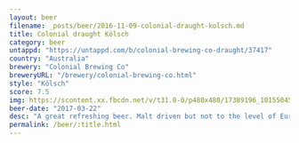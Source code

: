 ```yaml
---
layout: beer
filename: _posts/beer/2016-11-09-colonial-draught-kolsch.md
title: Colonial draught Kölsch
category: beer
untappd: "https://untappd.com/b/colonial-brewing-co-draught/37417"
country: "Australia"
brewery: "Colonial Brewing Co"
breweryURL: "/brewery/colonial-brewing-co.html"
style: "Kölsch"
score: 7.5
img: https://scontent.xx.fbcdn.net/v/t31.0-0/p480x480/17389196_10155045840293745_1285842060691308055_o.jpg?_nc_cat=102&_nc_ohc=ehJNIR1bYosAQkTWYStMS6_c5oJyFpVvxdrvbBlZ55RL44PpcngqMasAg&_nc_ht=scontent.xx&oh=0a9a66ec6c54ae2b7d47363021952c6b&oe=5E819B02
beer-date: "2017-03-22"
desc: "A great refreshing beer. Malt driven but not to the level of European lagers. Exactly what I expect from a kölsch"
permalink: /beer/:title.html
---
```

